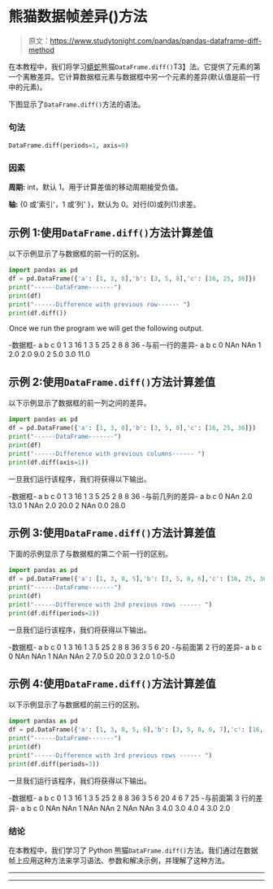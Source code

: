 # 熊猫数据帧差异()方法

> 原文：<https://www.studytonight.com/pandas/pandas-dataframe-diff-method>

在本教程中，我们将学习[蟒蛇](https://www.studytonight.com/python/getting-started-with-python)熊猫`DataFrame.diff()`T3】法。它提供了元素的第一个离散差异。它计算数据框元素与数据框中另一个元素的差异(默认值是前一行中的元素)。

下图显示了`DataFrame.diff()`方法的语法。

### 句法

```py
DataFrame.diff(periods=1, axis=0)
```

### 因素

**周期:** int，默认 1。用于计算差值的移动周期接受负值。

**轴:** {0 或'索引'，1 或'列' }，默认为 0。对行(0)或列(1)求差。

## 示例 1:使用`DataFrame.diff()`方法计算差值

以下示例显示了与数据框的前一行的区别。

```py
import pandas as pd
df = pd.DataFrame({'a': [1, 3, 8],'b': [3, 5, 8],'c': [16, 25, 36]})
print("------DataFrame-------")
print(df)
print("------Difference with previous row------ ")
print(df.diff())
```

![](img/4765334125b448ec4c4bdf8285a1da72.png)Once we run the program we will get the following output.

-数据框-
a b c
0 1 3 16
1 3 5 25
2 8 8 36
-与前一行的差异-
a b c
0 NAn NAn
1 2.0 2.0 9.0
2 5.0 3.0 11.0

## 示例 2:使用`DataFrame.diff()`方法计算差值

以下示例显示了数据框的前一列之间的差异。

```py
import pandas as pd
df = pd.DataFrame({'a': [1, 3, 8],'b': [3, 5, 8],'c': [16, 25, 36]})
print("------DataFrame-------")
print(df)
print("------Difference with previous columns------ ")
print(df.diff(axis=1))
```

一旦我们运行该程序，我们将获得以下输出。

-数据框-
a b c
0 1 3 16
1 3 5 25
2 8 8 36
-与前几列的差异-
a b c
0 NAn 2.0 13.0
1 NAn 2.0 20.0
2 NAn 0.0 28.0

## 示例 3:使用`DataFrame.diff()`方法计算差值

下面的示例显示了与数据框的第二个前一行的区别。

```py
import pandas as pd
df = pd.DataFrame({'a': [1, 3, 8, 5],'b': [3, 5, 8, 6],'c': [16, 25, 36, 20]})
print("------DataFrame-------")
print(df)
print("------Difference with 2nd previous rows ------ ")
print(df.diff(periods=2))
```

一旦我们运行该程序，我们将获得以下输出。

-数据框-
a b c
0 1 3 16
1 3 5 25
2 8 8 36
3 5 6 20
-与前面第 2 行的差异-
a b c
0 NAn NAn
1 NAn NAn
2 7.0 5.0 20.0
3 2.0 1.0-5.0

## 示例 4:使用`DataFrame.diff()`方法计算差值

以下示例显示了与数据框的前三行的区别。

```py
import pandas as pd
df = pd.DataFrame({'a': [1, 3, 8, 5, 6],'b': [3, 5, 8, 6, 7],'c': [16, 25, 36, 20, 25]})
print("------DataFrame-------")
print(df)
print("------Difference with 3rd previous rows ------ ")
print(df.diff(periods=3))
```

一旦我们运行该程序，我们将获得以下输出。

-数据框-
a b c
0 1 3 16
1 3 5 25
2 8 8 36
3 5 6 20
4 6 7 25
-与前面第 3 行的差异-
a b c
0 NAn NAn
1 NAn NAn
2 NAn NAn
3 4.0 3.0 4.0
4 3.0 2.0

### 结论

在本教程中，我们学习了 Python 熊猫`DataFrame.diff()`方法。我们通过在数据帧上应用这种方法来学习语法、参数和解决示例，并理解了这种方法。

* * *

* * *